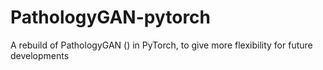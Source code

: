 # PathologyGAN-pytorch

A rebuild of PathologyGAN () in PyTorch, to give more flexibility for future developments
